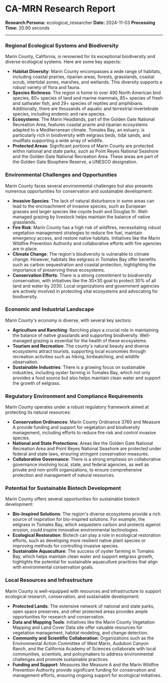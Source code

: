 # CA-MRN Research Report

**Research Persona:** ecological_researcher
**Date:** 2024-11-03
**Processing Time:** 20.90 seconds

---

### Regional Ecological Systems and Biodiversity

Marin County, California, is renowned for its exceptional biodiversity and diverse ecological systems. Here are some key aspects:

- **Habitat Diversity**: Marin County encompasses a wide range of habitats, including coastal prairies, riparian areas, forests, grasslands, coastal scrub, intertidal zones, marshes, and wetlands. This diversity supports a robust variety of flora and fauna.
- **Species Richness**: The region is home to over 490 North American bird species, 80+ species of land and marine mammals, 85+ species of fresh and saltwater fish, and 29+ species of reptiles and amphibians. Additionally, there are thousands of aquatic and terrestrial invertebrate species, including endemic and rare species.
- **Ecosystems**: The Marin Headlands, part of the Golden Gate National Recreation Area, features coastal prairie and riparian ecosystems adapted to a Mediterranean climate. Tomales Bay, an estuary, is particularly rich in biodiversity with eelgrass beds, tidal sands, and mudflats supporting a wide array of wildlife.
- **Protected Areas**: Significant portions of Marin County are protected within national and state parks, such as Point Reyes National Seashore and the Golden Gate National Recreation Area. These areas are part of the Golden Gate Biosphere Reserve, a UNESCO designation.

### Environmental Challenges and Opportunities

Marin County faces several environmental challenges but also presents numerous opportunities for conservation and sustainable development:

- **Invasive Species**: The lack of natural disturbance in some areas can lead to the encroachment of invasive species, such as European grasses and larger species like coyote bush and Douglas fir. Well-managed grazing by livestock helps maintain the balance of native grasslands.
- **Fire Risk**: Marin County has a high risk of wildfires, necessitating robust vegetation management strategies to reduce fire fuel, maintain emergency access, and restore native habitats. Initiatives like the Marin Wildfire Prevention Authority and collaborative efforts with fire agencies are in place.
- **Climate Change**: The region's biodiversity is vulnerable to climate change. However, habitats like eelgrass in Tomales Bay offer benefits such as carbon sequestration and coastal protection, highlighting the importance of preserving these ecosystems.
- **Conservation Efforts**: There is a strong commitment to biodiversity conservation, with initiatives like the 30×30 goal to protect 30% of all land and water by 2030. Local organizations and government agencies are actively involved in protecting vital ecosystems and advocating for biodiversity.

### Economic and Industrial Landscape

Marin County's economy is diverse, with several key sectors:

- **Agriculture and Ranching**: Ranching plays a crucial role in maintaining the balance of native grasslands and supporting biodiversity. Well-managed grazing is essential for the health of these ecosystems.
- **Tourism and Recreation**: The county's natural beauty and diverse ecosystems attract tourists, supporting local economies through recreation activities such as hiking, birdwatching, and wildlife observation.
- **Sustainable Industries**: There is a growing focus on sustainable industries, including oyster farming in Tomales Bay, which not only provides a food source but also helps maintain clean water and support the growth of eelgrass.

### Regulatory Environment and Compliance Requirements

Marin County operates under a robust regulatory framework aimed at protecting its natural resources:

- **Conservation Ordinances**: Marin County Ordinance 3760 and Measure A provide funding and support for vegetation and biodiversity management, including efforts to reduce fire risk and control invasive species.
- **National and State Protections**: Areas like the Golden Gate National Recreation Area and Point Reyes National Seashore are protected under federal and state laws, ensuring stringent conservation measures.
- **Collaborative Governance**: There is a strong emphasis on collaborative governance involving local, state, and federal agencies, as well as private and non-profit organizations, to ensure comprehensive protection and management of natural resources.

### Potential for Sustainable Biotech Development

Marin County offers several opportunities for sustainable biotech development:

- **Bio-Inspired Solutions**: The region's diverse ecosystems provide a rich source of inspiration for bio-inspired solutions. For example, the eelgrass in Tomales Bay, which sequesters carbon and protects against erosion, could inspire innovative environmental technologies.
- **Ecological Restoration**: Biotech can play a role in ecological restoration efforts, such as developing more resilient native plant species or improving methods for controlling invasive species.
- **Sustainable Aquaculture**: The success of oyster farming in Tomales Bay, which helps maintain clean water and support eelgrass growth, highlights the potential for sustainable aquaculture practices that align with environmental conservation goals.

### Local Resources and Infrastructure

Marin County is well-equipped with resources and infrastructure to support ecological research, conservation, and sustainable development:

- **Protected Lands**: The extensive network of national and state parks, open space preserves, and other protected areas provides ample opportunities for research and conservation.
- **Data and Mapping Tools**: Initiatives like the Marin County Vegetation Mapping and Land Cover Data site offer valuable resources for vegetation management, habitat modeling, and change detection.
- **Community and Scientific Collaboration**: Organizations such as the Environmental Action Committee of West Marin, Audubon Canyon Ranch, and the California Academy of Sciences collaborate with local communities, scientists, and policymakers to address environmental challenges and promote sustainable practices.
- **Funding and Support**: Measures like Measure A and the Marin Wildfire Prevention Authority provide significant funding for conservation and management efforts, ensuring ongoing support for ecological initiatives.